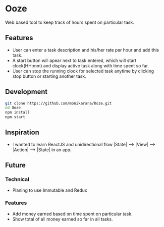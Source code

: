 # Ooze
Web based tool to keep track of hours spent on particular task. 

## Features
- User can enter a task description and his/her rate per hour and add this task.
- A start button will apear next to task entered, which will start clock(HH:mm) and display active task along with time spent so far.
- User can stop the running clock for selected task anytime by clicking stop button or starting another task.

## Development

```sh
git clone https://github.com/monikarana/Ooze.git
cd Ooze
npm install
npm start
```

## Inspiration
- I wanted to learn ReactJS and unidirectional flow |State| --> |View| --> |Action| --> |State| in an app.

## Future

### Technical
- Planing to use Immutable and Redux

### Features
- Add money earned based on time spent on particular task.
- Show total of all money earned so far in all tasks. 
